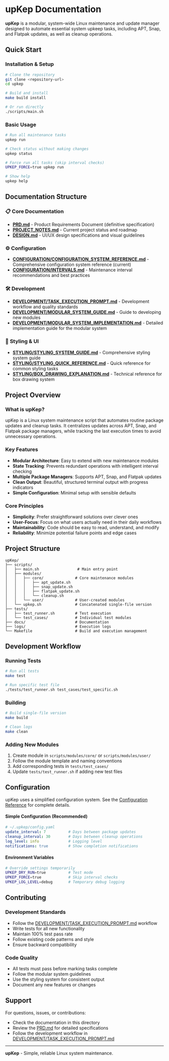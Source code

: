 # upKep Documentation

**upKep** is a modular, system-wide Linux maintenance and update manager designed to automate essential system upkeep tasks, including APT, Snap, and Flatpak updates, as well as cleanup operations.

## Quick Start

### Installation & Setup
```bash
# Clone the repository
git clone <repository-url>
cd upkep

# Build and install
make build install

# Or run directly
./scripts/main.sh
```

### Basic Usage
```bash
# Run all maintenance tasks
upkep run

# Check status without making changes
upkep status

# Force run all tasks (skip interval checks)
UPKEP_FORCE=true upkep run

# Show help
upkep help
```

## Documentation Structure

### 📋 **Core Documentation**
- **[PRD.md](PRD.md)** - Product Requirements Document (definitive specification)
- **[PROJECT_NOTES.md](PROJECT_NOTES.md)** - Current project status and roadmap
- **[DESIGN.md](DESIGN.md)** - UI/UX design specifications and visual guidelines

### ⚙️ **Configuration**
- **[CONFIGURATION/CONFIGURATION_SYSTEM_REFERENCE.md](CONFIGURATION/CONFIGURATION_SYSTEM_REFERENCE.md)** - Comprehensive configuration system reference (current)
- **[CONFIGURATION/INTERVALS.md](CONFIGURATION/INTERVALS.md)** - Maintenance interval recommendations and best practices

### 🛠️ **Development**
- **[DEVELOPMENT/TASK_EXECUTION_PROMPT.md](DEVELOPMENT/TASK_EXECUTION_PROMPT.md)** - Development workflow and quality standards
- **[DEVELOPMENT/MODULAR_SYSTEM_GUIDE.md](DEVELOPMENT/MODULAR_SYSTEM_GUIDE.md)** - Guide to developing new modules
- **[DEVELOPMENT/MODULAR_SYSTEM_IMPLEMENTATION.md](DEVELOPMENT/MODULAR_SYSTEM_IMPLEMENTATION.md)** - Detailed implementation guide for the modular system

### 🎨 **Styling & UI**
- **[STYLING/STYLING_SYSTEM_GUIDE.md](STYLING/STYLING_SYSTEM_GUIDE.md)** - Comprehensive styling system guide
- **[STYLING/STYLING_QUICK_REFERENCE.md](STYLING/STYLING_QUICK_REFERENCE.md)** - Quick reference for common styling tasks
- **[STYLING/BOX_DRAWING_EXPLANATION.md](STYLING/BOX_DRAWING_EXPLANATION.md)** - Technical reference for box drawing system

## Project Overview

### What is upKep?
upKep is a Linux system maintenance script that automates routine package updates and cleanup tasks. It centralizes updates across APT, Snap, and Flatpak package managers, while tracking the last execution times to avoid unnecessary operations.

### Key Features
- **Modular Architecture**: Easy to extend with new maintenance modules
- **State Tracking**: Prevents redundant operations with intelligent interval checking
- **Multiple Package Managers**: Supports APT, Snap, and Flatpak updates
- **Clean Output**: Beautiful, structured terminal output with progress indicators
- **Simple Configuration**: Minimal setup with sensible defaults

### Core Principles
- **Simplicity**: Prefer straightforward solutions over clever ones
- **User-Focus**: Focus on what users actually need in their daily workflows
- **Maintainability**: Code should be easy to read, understand, and modify
- **Reliability**: Minimize potential failure points and edge cases

## Project Structure

```
upKep/
├── scripts/
│   ├── main.sh                 # Main entry point
│   ├── modules/
│   │   ├── core/              # Core maintenance modules
│   │   │   ├── apt_update.sh
│   │   │   ├── snap_update.sh
│   │   │   ├── flatpak_update.sh
│   │   │   └── cleanup.sh
│   │   └── user/              # User-created modules
│   └── upkep.sh               # Concatenated single-file version
├── tests/
│   ├── test_runner.sh         # Test execution
│   └── test_cases/            # Individual test modules
├── docs/                      # Documentation
├── logs/                      # Execution logs
└── Makefile                   # Build and execution management
```

## Development Workflow

### Running Tests
```bash
# Run all tests
make test

# Run specific test file
./tests/test_runner.sh test_cases/test_specific.sh
```

### Building
```bash
# Build single-file version
make build

# Clean logs
make clean
```

### Adding New Modules
1. Create module in `scripts/modules/core/` or `scripts/modules/user/`
2. Follow the module template and naming conventions
3. Add corresponding tests in `tests/test_cases/`
4. Update `tests/test_runner.sh` if adding new test files

## Configuration

upKep uses a simplified configuration system. See the [Configuration Reference](CONFIGURATION/CONFIGURATION_SYSTEM_REFERENCE.md) for complete details.

#### Simple Configuration (Recommended)
```yaml
# ~/.upkep/config.yaml
update_interval: 7          # Days between package updates
cleanup_interval: 30        # Days between cleanup operations
log_level: info             # Logging level
notifications: true         # Show completion notifications
```

#### Environment Variables
```bash
# Override settings temporarily
UPKEP_DRY_RUN=true          # Test mode
UPKEP_FORCE=true            # Skip interval checks
UPKEP_LOG_LEVEL=debug       # Temporary debug logging
```

## Contributing

### Development Standards
- Follow the [DEVELOPMENT/TASK_EXECUTION_PROMPT.md](DEVELOPMENT/TASK_EXECUTION_PROMPT.md) workflow
- Write tests for all new functionality
- Maintain 100% test pass rate
- Follow existing code patterns and style
- Ensure backward compatibility

### Code Quality
- All tests must pass before marking tasks complete
- Follow the modular system guidelines
- Use the styling system for consistent output
- Document any new features or changes

## Support

For questions, issues, or contributions:
- Check the documentation in this directory
- Review the [PRD.md](PRD.md) for detailed specifications
- Follow the development workflow in [DEVELOPMENT/TASK_EXECUTION_PROMPT.md](DEVELOPMENT/TASK_EXECUTION_PROMPT.md)

---

**upKep** - Simple, reliable Linux system maintenance.
